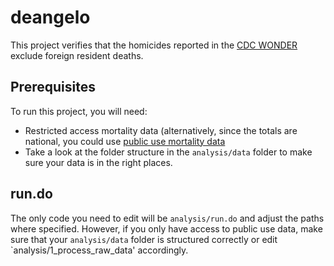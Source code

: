 # deangelo
This project verifies that the homicides reported in the [CDC WONDER](https://wonder.cdc.gov/mortSQL.html "Compressed Mortality File") exclude foreign resident deaths.

## Prerequisites
To run this project, you will need:
 - Restricted access mortality data (alternatively, since the totals are national, you could use [public use mortality data](https://data.nber.org/data/vital-statistics-mortality-data-multiple-cause-of-death.html "from the NBER")
 - Take a look at the folder structure in the `analysis/data` folder to make sure your data is in the right places.
 
## run.do
The only code you need to edit will be `analysis/run.do` and adjust the paths where specified. However, if you only have access to public use data, make sure that your `analysis/data` folder is structured correctly or edit `analysis/1_process_raw_data' accordingly. 
